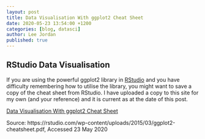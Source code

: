 ```yaml
---
layout: post
title: Data Visualisation With ggplot2 Cheat Sheet
date: 2020-05-23 13:54:00 +1200
categories: [blog, datasci]
author: Lee Jordan
published: true
---
```


<h2> RStudio Data Visualisation</h2>

<p>If you are using the powerful ggplot2 library in <a href="https://rstudio.com" title="RStudio" rel="nofollow" target="_blank">RStudio</a> and you have difficulty remembering how to utilise the library, you might want to save a copy of the cheat sheet from RStudio. I have uploaded a copy to this site for my own (and your reference) and it is current as at the date of this post.</p>

<p><a href="https://cryptograph.co.nz/assets/pdf/ggplot2-cheatsheet.pdf" title="Data Visualisation With ggplot2 Cheat Sheet" target="_blank">Data Visualisation With ggplot2 Cheat Sheet</a></p>

<p>Source: https://rstudio.com/wp-content/uploads/2015/03/ggplot2-cheatsheet.pdf, Accessed 23 May 2020</p>

